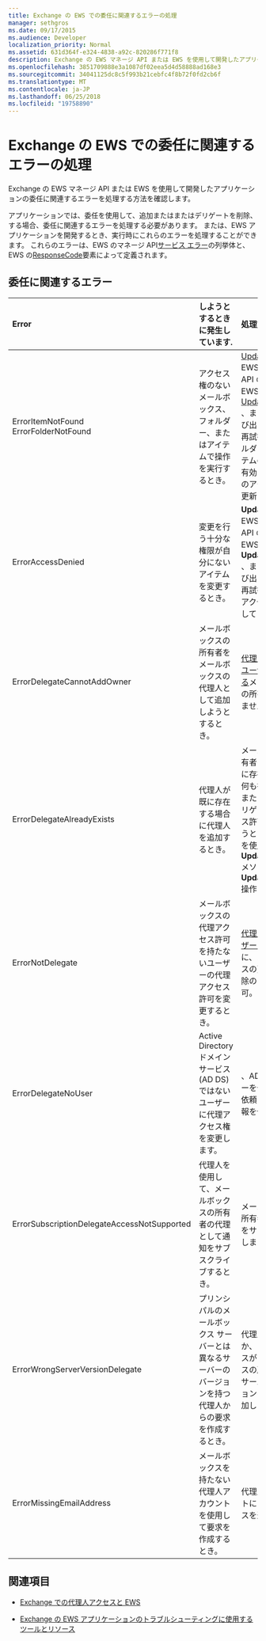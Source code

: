 ```yaml
---
title: Exchange の EWS での委任に関連するエラーの処理
manager: sethgros
ms.date: 09/17/2015
ms.audience: Developer
localization_priority: Normal
ms.assetid: 631d364f-e324-4838-a92c-820286f771f8
description: Exchange の EWS マネージ API または EWS を使用して開発したアプリケーションの委任に関連するエラーを処理する方法を確認します。
ms.openlocfilehash: 3851709888e3a1087df02eea5d4d58888ad168e3
ms.sourcegitcommit: 34041125dc8c5f993b21cebfc4f8b72f0fd2cb6f
ms.translationtype: MT
ms.contentlocale: ja-JP
ms.lasthandoff: 06/25/2018
ms.locfileid: "19758890"
---
```

# <a name="handling-delegation-related-errors-in-ews-in-exchange"></a>Exchange の EWS での委任に関連するエラーの処理

Exchange の EWS マネージ API または EWS を使用して開発したアプリケーションの委任に関連するエラーを処理する方法を確認します。
  
アプリケーションでは、委任を使用して、追加またはまたはデリゲートを削除、する場合、委任に関連するエラーを処理する必要があります。 または、EWS アプリケーションを開発するとき、実行時にこれらのエラーを処理することができます。 これらのエラーは、EWS のマネージ API[サービス エラー](http://msdn.microsoft.com/EN-US/library/microsoft.exchange.webservices.data.serviceerror%28v=exchg.80%29.aspx)の列挙体と、EWS の[ResponseCode](http://msdn.microsoft.com/library/4b84d670-74c9-4d6d-84e7-f0a9f76f0d93%28Office.15%29.aspx)要素によって定義されます。 
  
## <a name="delegation-related-errors"></a>委任に関連するエラー

|**Error**|**しようとするときに発生しています.**|**処理方法**|
|:-----|:-----|:-----|
|ErrorItemNotFound  <br/> ErrorFolderNotFound  <br/> |アクセス権のないメールボックス、フォルダー、またはアイテムで操作を実行するとき。  <br/> |[UpdateDelegates](http://msdn.microsoft.com/EN-US/library/microsoft.exchange.webservices.data.exchangeservice.updatedelegates%28v=exchg.80%29.aspx) EWS のマネージ API のメソッド、EWS の[UpdateDelegate](http://msdn.microsoft.com/library/03f618ac-ad1a-4772-9b81-c5bb0f12d6ab%28Office.15%29.aspx) 、または操作を呼び出すと、要求を再試行して、フォルダーまたはアイテムのアクセスを有効にする代理人のアクセス許可を更新しています。  <br/> |
|ErrorAccessDenied  <br/> |変更を行う十分な権限が自分にないアイテムを変更するとき。  <br/> |**UpdateDelegate** EWS のマネージ API のメソッド、EWS の**UpdateDelegate** 、または操作を呼び出すと、要求を再試行して、[代理アクセス権を更新しています。  <br/> |
|ErrorDelegateCannotAddOwner  <br/> |メールボックスの所有者をメールボックスの代理人として追加しようとするとき。  <br/> |[代理人として別のユーザーを追加する](how-to-add-and-remove-delegates-by-using-ews-in-exchange.md)メールボックスの所有者ではありません。  <br/> |
|ErrorDelegateAlreadyExists  <br/> |代理人が既に存在する場合に代理人を追加するとき。  <br/> |メールボックス所有者の代理人が既に存在するため、何も行われない。 または、既存のデリゲートのアクセス許可を変更しようとしている場合を使用して、 **UpdateDelegates**メソッドまたは**UpdateDelegate**操作します。  <br/> |
|ErrorNotDelegate  <br/> |メールボックスの代理アクセス許可を持たないユーザーの代理アクセス許可を変更するとき。  <br/> |[代理人としてユーザーを追加する](how-to-add-and-remove-delegates-by-using-ews-in-exchange.md)前に、メールボックスの更新または削除のアクセス許可。  <br/> |
|ErrorDelegateNoUser  <br/> |Active Directory ドメイン サービス (AD DS) ではないユーザーに代理アクセス権を変更します。  <br/> |、AD DS でユーザーを作成するか、依頼の代理人の情報を修正します。  <br/> |
|ErrorSubscriptionDelegateAccessNotSupported  <br/> |代理人を使用して、メールボックスの所有者の代理として通知をサブスクライブするとき。  <br/> |メールボックスの所有者として通知をサブスクライブします。  <br/> |
|ErrorWrongServerVersionDelegate  <br/> |プリンシパルのメールボックス サーバーとは異なるサーバーのバージョンを持つ代理人からの要求を作成するとき。  <br/> |代理人を使用するか、メールボックスがメールボックスの所有者と同じサーバーのバージョンの代理人を追加します。  <br/> |
|ErrorMissingEmailAddress  <br/> |メールボックスを持たない代理人アカウントを使用して要求を作成するとき。  <br/> |代理人のアカウントにメールボックスを追加します。  <br/> |
   
## <a name="see-also"></a>関連項目


- [Exchange での代理人アクセスと EWS](delegate-access-and-ews-in-exchange.md)
    
- [Exchange の EWS アプリケーションのトラブルシューティングに使用するツールとリソース](tools-and-resources-for-troubleshooting-ews-applications-for-exchange.md)
    


